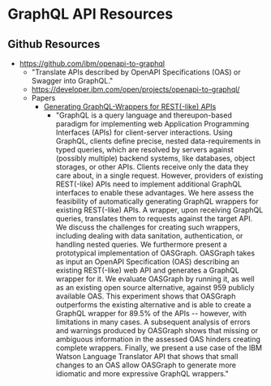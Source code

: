 
# GraphQL API Resources


## Github Resources
- https://github.com/ibm/openapi-to-graphql
  + "Translate APIs described by OpenAPI Specifications (OAS) or Swagger into GraphQL."
  + https://developer.ibm.com/open/projects/openapi-to-graphql/
  + Papers
    * [Generating GraphQL-Wrappers for REST(-like) APIs](https://arxiv.org/abs/1809.08319)
      * "GraphQL is a query language and thereupon-based paradigm for implementing web Application Programming Interfaces (APIs) for client-server interactions. Using GraphQL, clients define precise, nested data-requirements in typed queries, which are resolved by servers against (possibly multiple) backend systems, like databases, object storages, or other APIs. Clients receive only the data they care about, in a single request. However, providers of existing REST(-like) APIs need to implement additional GraphQL interfaces to enable these advantages. We here assess the feasibility of automatically generating GraphQL wrappers for existing REST(-like) APIs. A wrapper, upon receiving GraphQL queries, translates them to requests against the target API. We discuss the challenges for creating such wrappers, including dealing with data sanitation, authentication, or handling nested queries. We furthermore present a prototypical implementation of OASGraph. OASGraph takes as input an OpenAPI Specification (OAS) describing an existing REST(-like) web API and generates a GraphQL wrapper for it. We evaluate OASGraph by running it, as well as an existing open source alternative, against 959 publicly available OAS. This experiment shows that OASGraph outperforms the existing alternative and is able to create a GraphQL wrapper for 89.5% of the APIs -- however, with limitations in many cases. A subsequent analysis of errors and warnings produced by OASGraph shows that missing or ambiguous information in the assessed OAS hinders creating complete wrappers. Finally, we present a use case of the IBM Watson Language Translator API that shows that small changes to an OAS allow OASGraph to generate more idiomatic and more expressive GraphQL wrappers."


